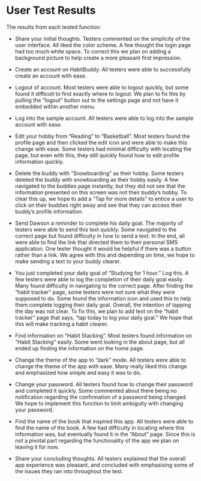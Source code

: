 # User Test Results
The results from each tested function:

* Share your initial thoughts.
Testers commented on the simplicity of the user interface. All liked the color scheme. A few thought the login page had too much white space. To correct this we plan on adding a background picture to help create a more pleasant first impression.

* Create an account on HabitBuddy.
All testers were able to successfully create an account with ease.

* Logout of account.
Most testers were able to logout quickly, but some found it difficult to find exactly where to logout. We plan to fix this by pulling the “logout” button out to the settings page and not have it embedded within another menu.

* Log into the sample account.
All testers were able to log into the sample account with ease.

* Edit your hobby from “Reading” to “Basketball”.
Most testers found the profile page and then clicked the edit icon and were able to make this change with ease. Some testers had minimal difficulty with locating the page, but even with this, they still quickly found how to edit profile information quickly.

* Delete the buddy with “Snowboarding” as their hobby.
Some testers deleted the buddy with snowboarding as their hobby easily. A few navigated to the buddies page instantly, but they did not see that the information presented on this screen was not their buddy’s hobby. To clear this up, we hope to add a “Tap for more details” to entice a user to click on their buddies right away and see that they can access their buddy’s profile information. 
	
* Send Dawson a reminder to complete his daily goal.
The majority of testers were able to send this text quickly. Some navigated to the correct page but found difficulty in how to send a text. In the end, all were able to find the link that directed them to their personal SMS application. One tester thought it would be helpful if there was a button rather than a link. We agree with this and depending on time, we hope to make sending a text to your buddy clearer.

* You just completed your daily goal of “Studying for 1 hour.” Log this.
A few testers were able to log the completion of their daily goal easily. Many found difficulty in navigating to the correct page. After finding the “habit tracker” page, some testers were not sure what they were supposed to do. Some found the information icon and used this to help them complete logging their daily goal. Overall, the intention of tapping the day was not clear. To fix this, we plan to add text on the “habit tracker” page that says, “tap today to log your daily goal.” We hope that this will make tracking a habit clearer.

* Find information on “Habit Stacking”.
Most testers found information on “Habit Stacking” easily. Some went looking in the about page, but all ended up finding the information on the home page.

* Change the theme of the app to “dark” mode.
All testers were able to change the theme of the app with ease. Many really liked this change and emphasized how simple and easy it was to do.

* Change your password.
All testers found how to change their password and completed it quickly. Some commented about there being no notification regarding the confirmation of a password being changed. We hope to implement this function to limit ambiguity with changing your password.

* Find the name of the book that inspired this app.
All testers were able to find the name of the book. A few had difficulty in locating where this information was, but eventually found it in the “About” page. Since this is not a pivotal part regarding the functionality of the app we plan on leaving it for now.

* Share your concluding thoughts.
All testers explained that the overall app experience was pleasant, and concluded with emphasising some of the issues they ran into throughout the test.